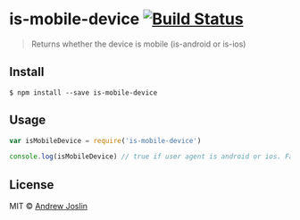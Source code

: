 # is-mobile-device [![Build Status](https://travis-ci.org/ajoslin/is-mobile-device.svg?branch=master)](https://travis-ci.org/ajoslin/is-mobile-device)

> Returns whether the device is mobile (is-android or is-ios)


## Install

```
$ npm install --save is-mobile-device
```


## Usage

```js
var isMobileDevice = require('is-mobile-device')

console.log(isMobileDevice) // true if user agent is android or ios. False in Node.
```

## License

MIT © [Andrew Joslin](http://ajoslin.com)
